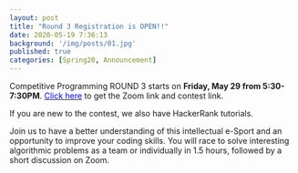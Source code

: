 ```yaml
---
layout: post
title: "Round 3 Registration is OPEN!!"
date: 2020-05-19 7:36:13
background: '/img/posts/01.jpg'
published: true
categories: [Spring20, Announcement]
---
```


Competitive Programming ROUND 3 starts on **Friday, May 29 from 5:30-7:30PM**. [<span style="color: blue">Click here</span>](http://bit.ly/UWBcomp) to get the Zoom link and contest link.

If you are new to the contest, we also have HackerRank tutorials.

Join us to have a better understanding of this intellectual e-Sport and an opportunity to improve your coding skills.
You will race to solve interesting algorithmic problems as a team or individually in 1.5 hours, followed by a short discussion on Zoom.
